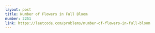 ```yaml
---
layout: post
title: Number of Flowers in Full Bloom
number: 2251
link: https://leetcode.com/problems/number-of-flowers-in-full-bloom
---
```


